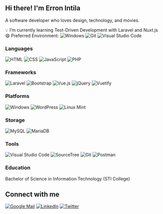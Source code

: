 ## Hi there! I'm Erron Intila
A software developer who loves design, technology, and movies.

💡 I’m currently learning Test-Driven Development with Laravel and Nuxt.js <br/>
😄 Preferred Environment: 
![Windows](https://img.shields.io/badge/Windows-0078D6?style=flat-square&logo=windows&logoColor=white)
![Git](https://img.shields.io/badge/-Git-F05032?style=flat-square&logo=git&logoColor=white)
![Visual Studio Code](https://img.shields.io/badge/-Visual%20Studio%20Code-007ACC?style=flat-square&logo=visual-studio-code&logoColor=white)

### Languages
![HTML](https://img.shields.io/badge/HTML5-E34F26?style=flat-square&logo=html5&logoColor=white)
![CSS](https://img.shields.io/badge/CSS3-1572B6?style=flat-square&logo=css3&logoColor=white)
![JavaScript](https://img.shields.io/badge/JavaScript-F7DF1E?style=flat-square&logo=javascript&logoColor=black)
![PHP](https://img.shields.io/badge/PHP-777BB4?style=flat-square&logo=php&logoColor=white)

### Frameworks
![Laravel](https://img.shields.io/badge/Laravel-FF2D20?style=flat-square&logo=laravel&logoColor=white)
![Bootstrap](https://img.shields.io/badge/Bootstrap-563D7C?style=flat-square&logo=bootstrap&logoColor=white)
![Vue.js](https://img.shields.io/badge/Vue.js-35495E?style=flat-square&logo=vue.js&logoColor=4FC08D)
![jQuery](https://img.shields.io/badge/jQuery-0769AD?style=flat-square&logo=jquery&logoColor=white)
![Vuetify](https://img.shields.io/badge/Vuetify-1867C0?style=flat-square&logo=vuetify&logoColor=white)

### Platforms
![Windows](https://img.shields.io/badge/Windows-0078D6?style=flat-square&logo=windows&logoColor=white)
![WordPress](https://img.shields.io/badge/WordPress-21759B?style=flat-square&logo=wordpress&logoColor=white)
![Linux Mint](https://img.shields.io/badge/Linux-Mint-87CF3E?style=flat-square&logo=linux-mint&logoColor=white)

### Storage
![MySQL](https://img.shields.io/badge/MySQL-4479A1?style=flat-square&logo=mysql&logoColor=white)
![MariaDB](https://img.shields.io/badge/MariaDB-003545?style=flat-square&logo=mariadb&logoColor=white)

### Tools
![Visual Studio Code](https://img.shields.io/badge/-Visual%20Studio%20Code-007ACC?style=flat-square&logo=visual-studio-code&logoColor=white)
![SourceTree](https://img.shields.io/badge/SourceTree-0052CC?style=flat-square&logo=bitbucket&logoColor=white)
![Git](https://img.shields.io/badge/-Git-F05032?style=flat-square&logo=git&logoColor=white)
![Postman](https://img.shields.io/badge/Postman-FF6C37?style=flat-square&logo=postman&logoColor=white)

### Education
Bachelor of Science in Information Technology (STI College)

## Connect with me
<a href="https://mail.google.com/a?view=cm&fs=1&to=erronintila@gmail.com" target="_blank">![Google Mail](https://img.shields.io/badge/Gmail-D14836?style=flat-square&logo=gmail&logoColor=white)</a>
<a href="https://linkedin.com/in/erron-intila-621a84171" target="_blank">![LinkedIn](https://img.shields.io/badge/LinkedIn-0077B5?style=flat-square&logo=linkedin&logoColor=white)</a>
<a href="https://twitter.com/eronintilla" target="_blank">![Twitter](https://img.shields.io/badge/Twitter-1DA1F2?style=flat-square&logo=twitter&logoColor=white)</a>


